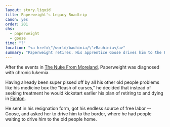 ```yaml
---
layout: story.liquid
title: Paperweight's Legacy Roadtrip
canon: yes
order: 201
chs:
  - paperweight
  - goose
time: "?"
location: "<a href=\"/world/bauhinia/\">Bauhinia</a>"
summary: "Paperweight retires. His apprentice Goose drives him to the Fantoni border. Paperweight opens his tightly-sealed box of memories. This is an unfinished case that Goose has to complete."
---
```


After the events in [The Nuke From Moreland](/stories/the-nuke-from-moreland/), Paperweight was diagnosed with chronic lukemia.

Having already been super pissed off by all his other old people problems like his medicine box the "leash of curses," he decided that instead of seeking treatment he would kickstart earlier his plan of retiring to and dying in [Fanton](/world/fanton/).

He sent in his resignation form, got his endless source of free labor -- Goose, and asked her to drive him to the border, where he had people waiting to drive him to the old people home.
